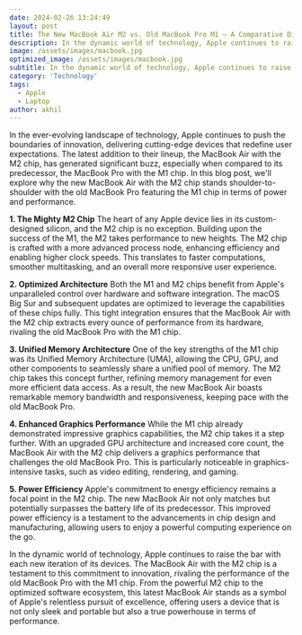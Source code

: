 ```yaml
---
date: 2024-02-26 13:24:49
layout: post
title: The New MacBook Air M2 vs. Old MacBook Pro M1 – A Comparative Dive into Superior Performancet
description: In the dynamic world of technology, Apple continues to raise the bar with each new iteration of its devices.
image: /assets/images/macbook.jpg
optimized_image: /assets/images/macbook.jpg
subtitle: In the dynamic world of technology, Apple continues to raise the bar with each new iteration of its devices..
category: 'Technology'
tags:
  - Apple
  - Laptop
author: akhil
---
```


In the ever-evolving landscape of technology, Apple continues to push the boundaries of innovation, delivering cutting-edge devices that redefine user expectations. The latest addition to their lineup, the MacBook Air with the M2 chip, has generated significant buzz, especially when compared to its predecessor, the MacBook Pro with the M1 chip. In this blog post, we'll explore why the new MacBook Air with the M2 chip stands shoulder-to-shoulder with the old MacBook Pro featuring the M1 chip in terms of power and performance.

**1. The Mighty M2 Chip**
The heart of any Apple device lies in its custom-designed silicon, and the M2 chip is no exception. Building upon the success of the M1, the M2 takes performance to new heights. The M2 chip is crafted with a more advanced process node, enhancing efficiency and enabling higher clock speeds. This translates to faster computations, smoother multitasking, and an overall more responsive user experience.

**2. Optimized Architecture**
Both the M1 and M2 chips benefit from Apple's unparalleled control over hardware and software integration. The macOS Big Sur and subsequent updates are optimized to leverage the capabilities of these chips fully. This tight integration ensures that the MacBook Air with the M2 chip extracts every ounce of performance from its hardware, rivaling the old MacBook Pro with the M1 chip.

**3. Unified Memory Architecture**
One of the key strengths of the M1 chip was its Unified Memory Architecture (UMA), allowing the CPU, GPU, and other components to seamlessly share a unified pool of memory. The M2 chip takes this concept further, refining memory management for even more efficient data access. As a result, the new MacBook Air boasts remarkable memory bandwidth and responsiveness, keeping pace with the old MacBook Pro.

**4. Enhanced Graphics Performance**
While the M1 chip already demonstrated impressive graphics capabilities, the M2 chip takes it a step further. With an upgraded GPU architecture and increased core count, the MacBook Air with the M2 chip delivers a graphics performance that challenges the old MacBook Pro. This is particularly noticeable in graphics-intensive tasks, such as video editing, rendering, and gaming.

**5. Power Efficiency**
Apple's commitment to energy efficiency remains a focal point in the M2 chip. The new MacBook Air not only matches but potentially surpasses the battery life of its predecessor. This improved power efficiency is a testament to the advancements in chip design and manufacturing, allowing users to enjoy a powerful computing experience on the go.


In the dynamic world of technology, Apple continues to raise the bar with each new iteration of its devices. The MacBook Air with the M2 chip is a testament to this commitment to innovation, rivaling the performance of the old MacBook Pro with the M1 chip. From the powerful M2 chip to the optimized software ecosystem, this latest MacBook Air stands as a symbol of Apple's relentless pursuit of excellence, offering users a device that is not only sleek and portable but also a true powerhouse in terms of performance.
